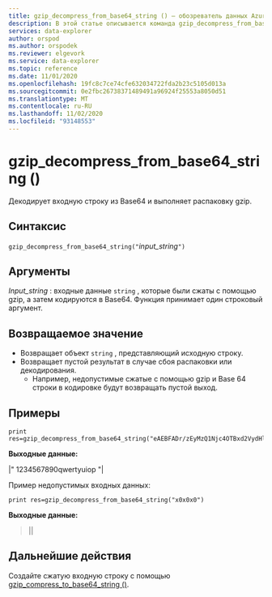 ```yaml
---
title: gzip_decompress_from_base64_string () — обозреватель данных Azure
description: В этой статье описывается команда gzip_decompress_from_base64_string () в обозреватель данных Azure.
services: data-explorer
author: orspod
ms.author: orspodek
ms.reviewer: elgevork
ms.service: data-explorer
ms.topic: reference
ms.date: 11/01/2020
ms.openlocfilehash: 19fc8c7ce74cfe632034722fda2b23c5105d013a
ms.sourcegitcommit: 0e2fbc26738371489491a96924f25553a8050d51
ms.translationtype: MT
ms.contentlocale: ru-RU
ms.lasthandoff: 11/02/2020
ms.locfileid: "93148553"
---
```

# <a name="gzip_decompress_from_base64_string"></a>gzip_decompress_from_base64_string ()

Декодирует входную строку из Base64 и выполняет распаковку gzip.

## <a name="syntax"></a>Синтаксис

`gzip_decompress_from_base64_string("`*input_string*`")`

## <a name="arguments"></a>Аргументы

*Input_string* : входные данные `string` , которые были сжаты с помощью gzip, а затем кодируются в Base64. Функция принимает один строковый аргумент.

## <a name="returns"></a>Возвращаемое значение

* Возвращает объект `string` , представляющий исходную строку. 
* Возвращает пустой результат в случае сбоя распаковки или декодирования. 
    * Например, недопустимые сжатые с помощью gzip и Base 64 строки в кодировке будут возвращать пустой выход.

## <a name="examples"></a>Примеры

```kusto
print res=gzip_decompress_from_base64_string("eAEBFADr/zEyMzQ1Njc4OTBxd2VydHl1aW9wOAkGd0xvZwAzAG5JZA==")
```

**Выходные данные:**

|" 1234567890qwertyuiop "|

Пример недопустимых входных данных:

```kusto
print res=gzip_decompress_from_base64_string("x0x0x0")
```

**Выходные данные:**
>||

## <a name="next-steps"></a>Дальнейшие действия

Создайте сжатую входную строку с помощью [gzip_compress_to_base64_string ()](gzip-base64-compress.md).
